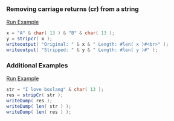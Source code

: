 ### Removing carriage returns (cr) from a string

<a href="https://try.boxlang.io/?code=eJyrULBVUHJUUlBTSM5ILNJQMDRW0ARylJxQhay5KoEKi0uKMguSgUIVIJHyosyS1PzSkoLSEg0FJf%2BizPTMvMQcKwWQzgqQGQo%2BqXnpJRlWCso5qXlgTco2SUV2Spiag0EGF6SmQDRXYtFcCdQM1ggAdOswPQ%3D%3D" target="_blank">Run Example</a>

```java
x = "A" & char( 13 ) & "B" & char( 13 );
y = stripcr( x );
writeoutput( "Original: " & x & " Length: #len( x )#<br>" );
writeoutput( "Stripped: " & y & " Length: #len( y )#" );

```

### Additional Examples

<a href="https://try.boxlang.io?code=eJwrLilSsFVQ8lTIyS9LVUjKr8hJzEtXUlBTSM5ILNJQMDRW0LTmKkotBioqLinKLHAGCgIZINHyosySVJfS3AINBZACVJGc1DyoQmwSYPVACQCfTCao" target="_blank">Run Example</a>

```java
str = "I love boxlang" & char( 13 );
res = stripCr( str );
writeDump( res );
writeDump( len( str ) );
writeDump( len( res ) );

```
